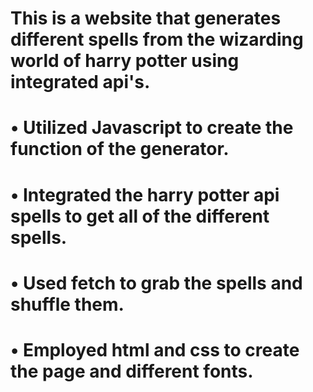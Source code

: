 # This is a website that generates different spells from the wizarding world of harry potter using integrated api's.
# • Utilized Javascript to create the function of the generator.
# • Integrated the harry potter api spells to get all of the different spells.
# • Used fetch to grab the spells and shuffle them.
# • Employed html and css to create the page and different fonts.

